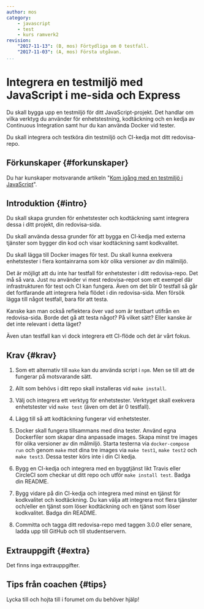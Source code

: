 ```yaml
---
author: mos
category:
    - javascript
    - test
    - kurs ramverk2
revision:
    "2017-11-13": (B, mos) Förtydliga om 0 testfall.
    "2017-11-03": (A, mos) Första utgåvan.
...
```

Integrera en testmiljö med JavaScript i me-sida och Express
==================================

Du skall bygga upp en testmiljö för ditt JavaScript-projekt. Det handlar om vilka verktyg du använder för enhetstestning, kodtäckning och en kedja av Continuous Integration samt hur du kan använda Docker vid tester.

Du skall integrera och testköra din testmiljö och CI-kedja mot ditt redovisa-repo.

<!--more-->



Förkunskaper {#forkunskaper}
-----------------------

Du har kunskaper motsvarande artikeln "[Kom igång med en testmiljö i JavaScript](kunskap/kom-igang-med-en-testmiljo-i-javascript)".



Introduktion {#intro}
-----------------------

Du skall skapa grunden för enhetstester och kodtäckning samt integrera dessa i ditt projekt, din redovisa-sida. 

Du skall använda dessa grunder för att bygga en CI-kedja med externa tjänster som bygger din kod och visar kodtäckning samt kodkvalitet.

Du skall lägga till Docker images för test. Du skall kunna exekvera enhetstester i flera kontainrarna som kör olika versioner av din mälmiljö. 

Det är möjligt att du inte har testfall för enhetstester i ditt redovisa-repo. Det må så vara. Just nu använder vi mest redovisa-repot som ett exempel där infrastrukturen för test och CI kan fungera. Även om det blir 0 testfall så går det fortfarande att integrera hela flödet i din redovisa-sida. Men försök lägga till något testfall, bara för att testa.

Kanske kan man också reflektera över vad som är testbart utifrån en redovisa-sida. Borde det gå att testa något? På vilket sätt? Eller kanske är det inte relevant i detta läget?

Även utan testfall kan vi dock integrera ett CI-flöde och det är vårt fokus.



Krav {#krav}
-----------------------

1. Som ett alternativ till `make` kan du använda script i `npm`. Men se till att de fungerar på motsvarande sätt.

1. Allt som behövs i ditt repo skall installeras vid `make install`.

1. Välj och integrera ett verktyg för enhetstester. Verktyget skall exekvera enhetstester vid `make test` (även om det är 0 testfall).

1. Lägg till så att kodtäckning fungerar vid enhetstester.

1. Docker skall fungera tillsammans med dina tester. Använd egna Dockerfiler som skapar dina anpassade images. Skapa minst tre images för olika versioner av din målmiljö. Starta testerna via `docker-compose run` och genom `make` mot dina tre images via `make test1`, `make test2` och `make test3`. Dessa tester körs inte i din CI kedja.

1. Bygg en CI-kedja och integrera med en byggtjänst likt Travis eller CircleCI som checkar ut ditt repo och utför `make install test`. Badga din README.

1. Bygg vidare på din CI-kedja och integrera med minst en tjänst för kodkvalitet och kodtäckning. Du kan välja att integrera mot flera tjänster och/eller en tjänst som löser kodtäckning och en tjänst som löser kodkvalitet. Badga din README.

1. Committa och tagga ditt redovisa-repo med taggen 3.0.0 eller senare, ladda upp till GitHub och till studentservern.



Extrauppgift {#extra}
-----------------------

Det finns inga extrauppgifter.



Tips från coachen {#tips}
-----------------------

Lycka till och hojta till i forumet om du behöver hjälp!

